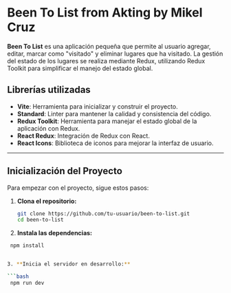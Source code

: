 # Been To List from Akting by Mikel Cruz

**Been To List** es una aplicación pequeña que permite al usuario agregar, editar, marcar como "visitado" y eliminar lugares que ha visitado. La gestión del estado de los lugares se realiza mediante Redux, utilizando Redux Toolkit para simplificar el manejo del estado global.


## Librerías utilizadas

- **Vite**: Herramienta para inicializar y construir el proyecto.
- **Standard**: Linter para mantener la calidad y consistencia del código.
- **Redux Toolkit**: Herramienta para manejar el estado global de la aplicación con Redux.
- **React Redux**: Integración de Redux con React.
- **React Icons**: Biblioteca de iconos para mejorar la interfaz de usuario.

---

## Inicialización del Proyecto

Para empezar con el proyecto, sigue estos pasos:

1. **Clona el repositorio:**

   ```bash
   git clone https://github.com/tu-usuario/been-to-list.git
   cd been-to-list

2. **Instala las dependencias:**
  
  ```bash
   npm install


3. **Inicia el servidor en desarrollo:**
  
  ```bash
   npm run dev
  